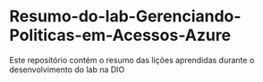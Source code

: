 # Resumo-do-lab-Gerenciando-Politicas-em-Acessos-Azure
Este repositório contém o resumo das lições aprendidas durante o desenvolvimento do lab na DIO
